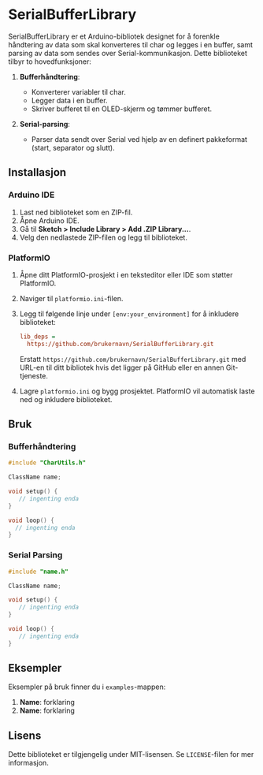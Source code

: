 # SerialBufferLibrary

SerialBufferLibrary er et Arduino-bibliotek designet for å forenkle håndtering av data som skal konverteres til char og legges i en buffer, samt parsing av data som sendes over Serial-kommunikasjon. Dette biblioteket tilbyr to hovedfunksjoner:

1. **Bufferhåndtering**:
   - Konverterer variabler til char.
   - Legger data i en buffer.
   - Skriver bufferet til en OLED-skjerm og tømmer bufferet.

2. **Serial-parsing**:
   - Parser data sendt over Serial ved hjelp av en definert pakkeformat (start, separator og slutt).

## Installasjon

### Arduino IDE

1. Last ned biblioteket som en ZIP-fil.
2. Åpne Arduino IDE.
3. Gå til **Sketch > Include Library > Add .ZIP Library...**.
4. Velg den nedlastede ZIP-filen og legg til biblioteket.

### PlatformIO

1. Åpne ditt PlatformIO-prosjekt i en teksteditor eller IDE som støtter PlatformIO.
2. Naviger til `platformio.ini`-filen.
3. Legg til følgende linje under `[env:your_environment]` for å inkludere biblioteket:

   ```ini
   lib_deps =
     https://github.com/brukernavn/SerialBufferLibrary.git
   ```
   
   Erstatt `https://github.com/brukernavn/SerialBufferLibrary.git` med URL-en til ditt bibliotek hvis det ligger på GitHub eller en annen Git-tjeneste.
4. Lagre `platformio.ini` og bygg prosjektet. PlatformIO vil automatisk laste ned og inkludere biblioteket.

## Bruk

### Bufferhåndtering
```cpp
#include "CharUtils.h"

ClassName name;

void setup() {
   // ingenting enda
}

void loop() {
  // ingenting enda
}
```

### Serial Parsing
```cpp
#include "name.h"

ClassName name;

void setup() {
   // ingenting enda
}

void loop() {
   // ingenting enda
}
```

## Eksempler

Eksempler på bruk finner du i `examples`-mappen:

1. **Name**: forklaring
2. **Name**: forklaring

## Lisens

Dette biblioteket er tilgjengelig under MIT-lisensen. Se `LICENSE`-filen for mer informasjon.
